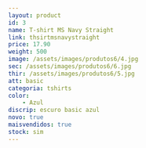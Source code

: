 ```yaml
---
layout: product
id: 3
name: T-shirt MS Navy Straight
link: thsirtmsnavystraight
price: 17.90
weight: 500
image: /assets/images/produtos6/4.jpg
sec: /assets/images/produtos6/6.jpg
thir: /assets/images/produtos6/5.jpg
att: basic
categoria: tshirts
color:
    - Azul
discrip: escuro basic azul
novo: true
maisvendidos: true
stock: sim
---
```


